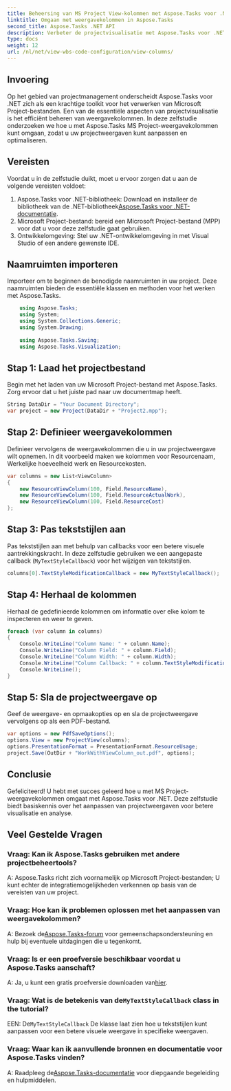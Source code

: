 ```yaml
---
title: Beheersing van MS Project View-kolommen met Aspose.Tasks voor .NET
linktitle: Omgaan met weergavekolommen in Aspose.Tasks
second_title: Aspose.Tasks .NET API
description: Verbeter de projectvisualisatie met Aspose.Tasks voor .NET. Leer stap voor stap omgaan met MS Project-weergavekolommen. Verhoog de efficiëntie en het maatwerk.
type: docs
weight: 12
url: /nl/net/view-wbs-code-configuration/view-columns/
---
```

## Invoering
Op het gebied van projectmanagement onderscheidt Aspose.Tasks voor .NET zich als een krachtige toolkit voor het verwerken van Microsoft Project-bestanden. Een van de essentiële aspecten van projectvisualisatie is het efficiënt beheren van weergavekolommen. In deze zelfstudie onderzoeken we hoe u met Aspose.Tasks MS Project-weergavekolommen kunt omgaan, zodat u uw projectweergaven kunt aanpassen en optimaliseren.
## Vereisten
Voordat u in de zelfstudie duikt, moet u ervoor zorgen dat u aan de volgende vereisten voldoet:
1.  Aspose.Tasks voor .NET-bibliotheek: Download en installeer de bibliotheek van de .NET-bibliotheek[Aspose.Tasks voor .NET-documentatie](https://reference.aspose.com/tasks/net/).
2. Microsoft Project-bestand: bereid een Microsoft Project-bestand (MPP) voor dat u voor deze zelfstudie gaat gebruiken.
3. Ontwikkelomgeving: Stel uw .NET-ontwikkelomgeving in met Visual Studio of een andere gewenste IDE.
## Naamruimten importeren
Importeer om te beginnen de benodigde naamruimten in uw project. Deze naamruimten bieden de essentiële klassen en methoden voor het werken met Aspose.Tasks.
```csharp
    using Aspose.Tasks;
    using System;
    using System.Collections.Generic;
    using System.Drawing;
    
    using Aspose.Tasks.Saving;
    using Aspose.Tasks.Visualization;
```
## Stap 1: Laad het projectbestand
Begin met het laden van uw Microsoft Project-bestand met Aspose.Tasks. Zorg ervoor dat u het juiste pad naar uw documentmap heeft.
```csharp
String DataDir = "Your Document Directory";
var project = new Project(DataDir + "Project2.mpp");
```
## Stap 2: Definieer weergavekolommen
Definieer vervolgens de weergavekolommen die u in uw projectweergave wilt opnemen. In dit voorbeeld maken we kolommen voor Resourcenaam, Werkelijke hoeveelheid werk en Resourcekosten.
```csharp
var columns = new List<ViewColumn>
{
    new ResourceViewColumn(100, Field.ResourceName),
    new ResourceViewColumn(100, Field.ResourceActualWork),
    new ResourceViewColumn(100, Field.ResourceCost)
};
```
## Stap 3: Pas tekststijlen aan
Pas tekststijlen aan met behulp van callbacks voor een betere visuele aantrekkingskracht. In deze zelfstudie gebruiken we een aangepaste callback (`MyTextStyleCallback`) voor het wijzigen van tekststijlen.
```csharp
columns[0].TextStyleModificationCallback = new MyTextStyleCallback();
```
## Stap 4: Herhaal de kolommen
Herhaal de gedefinieerde kolommen om informatie over elke kolom te inspecteren en weer te geven.
```csharp
foreach (var column in columns)
{
    Console.WriteLine("Column Name: " + column.Name);
    Console.WriteLine("Column Field: " + column.Field);
    Console.WriteLine("Column Width: " + column.Width);
    Console.WriteLine("Column Callback: " + column.TextStyleModificationCallback);
    Console.WriteLine();
}
```
## Stap 5: Sla de projectweergave op
Geef de weergave- en opmaakopties op en sla de projectweergave vervolgens op als een PDF-bestand.
```csharp
var options = new PdfSaveOptions();
options.View = new ProjectView(columns);
options.PresentationFormat = PresentationFormat.ResourceUsage;
project.Save(OutDir + "WorkWithViewColumn_out.pdf", options);
```
## Conclusie
Gefeliciteerd! U hebt met succes geleerd hoe u met MS Project-weergavekolommen omgaat met Aspose.Tasks voor .NET. Deze zelfstudie biedt basiskennis over het aanpassen van projectweergaven voor betere visualisatie en analyse.

## Veel Gestelde Vragen
### Vraag: Kan ik Aspose.Tasks gebruiken met andere projectbeheertools?
A: Aspose.Tasks richt zich voornamelijk op Microsoft Project-bestanden; U kunt echter de integratiemogelijkheden verkennen op basis van de vereisten van uw project.
### Vraag: Hoe kan ik problemen oplossen met het aanpassen van weergavekolommen?
 A: Bezoek de[Aspose.Tasks-forum](https://forum.aspose.com/c/tasks/15) voor gemeenschapsondersteuning en hulp bij eventuele uitdagingen die u tegenkomt.
### Vraag: Is er een proefversie beschikbaar voordat u Aspose.Tasks aanschaft?
A: Ja, u kunt een gratis proefversie downloaden van[hier](https://releases.aspose.com/).
###  Vraag: Wat is de betekenis van de`MyTextStyleCallback` class in the tutorial?
 EEN: De`MyTextStyleCallback` De klasse laat zien hoe u tekststijlen kunt aanpassen voor een betere visuele weergave in specifieke weergaven.
### Vraag: Waar kan ik aanvullende bronnen en documentatie voor Aspose.Tasks vinden?
 A: Raadpleeg de[Aspose.Tasks-documentatie](https://reference.aspose.com/tasks/net/) voor diepgaande begeleiding en hulpmiddelen.